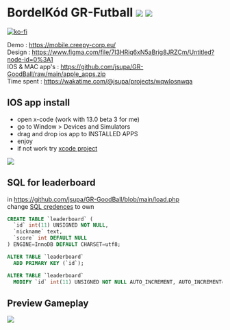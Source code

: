 # BordelKód GR-Futball <img src="https://visitor-badge.glitch.me/badge?page_id=jsupa.gr-goodball"> <img src="https://wakatime.com/badge/github/jsupa/GR-GoodBall.svg">

[![ko-fi](https://ko-fi.com/img/githubbutton_sm.svg)](https://ko-fi.com/Y8Y246Y0V)

Demo : https://mobile.creepy-corp.eu/ <br>
Design : https://www.figma.com/file/7I3HRiq6xN5aBrig8JRZCm/Untitled?node-id=0%3A1 <br>
IOS & MAC app's : https://github.com/jsupa/GR-GoodBall/raw/main/apple_apps.zip <br>
Time spent : https://wakatime.com/@jsupa/projects/wqwlosnwqa

## IOS app install
- open x-code (work with 13.0 beta 3 for me)
- go to Window > Devices and Simulators
- drag and drop ios app to INSTALLED APPS
- enjoy
- if not work try <a href="https://github.com/jsupa/WebView">xcode project</a>

![](install_tut.gif)

## SQL for leaderboard 

in https://github.com/jsupa/GR-GoodBall/blob/main/load.php <br>
change <a href="https://github.com/jsupa/GR-GoodBall/blob/50bc7300dc9e4ebddcffbcfa950c587b551391c5/load.php#L5">SQL credences</a> to own

```SQL
CREATE TABLE `leaderboard` (
  `id` int(11) UNSIGNED NOT NULL,
  `nickname` text,
  `score` int DEFAULT NULL
) ENGINE=InnoDB DEFAULT CHARSET=utf8;

ALTER TABLE `leaderboard`
  ADD PRIMARY KEY (`id`);

ALTER TABLE `leaderboard`
  MODIFY `id` int(11) UNSIGNED NOT NULL AUTO_INCREMENT, AUTO_INCREMENT=1;
```
## Preview Gameplay

![](mobile.gif)
